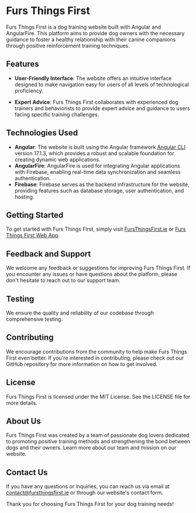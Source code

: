 # Furs Things First

Furs Things First is a dog training website built with Angular and AngularFire. This platform aims to provide dog owners with the necessary guidance to foster a healthy relationship with their canine companions through positive reinforcement training techniques.

## Features

- **User-Friendly Interface**: The website offers an intuitive interface designed to make navigation easy for users of all levels of technological proficiency.

- **Expert Advice**: Furs Things First collaborates with experienced dog trainers and behaviorists to provide expert advice and guidance to users facing specific training challenges.

## Technologies Used

- **Angular**: The website is built using the Angular framework [Angular CLI](https://github.com/angular/angular-cli) version 17.1.3, which provides a robust and scalable foundation for creating dynamic web applications.
- **AngularFire**: AngularFire is used for integrating Angular applications with Firebase, enabling real-time data synchronization and seamless authentication.
- **Firebase**: Firebase serves as the backend infrastructure for the website, providing features such as database storage, user authentication, and hosting.

## Getting Started

To get started with Furs Things First, simply visit [FursThingsFirst.ie](https://www.fursthingsfirst.ie) or [Furs Things First Web App](https://furs-things-first.web.app/).

## Feedback and Support

We welcome any feedback or suggestions for improving Furs Things First. If you encounter any issues or have questions about the platform, please don't hesitate to reach out to our support team.

## Testing

We ensure the quality and reliability of our codebase through comprehensive testing.

## Contributing

We encourage contributions from the community to help make Furs Things First even better. If you're interested in contributing, please check out our GitHub repository for more information on how to get involved.

## License

Furs Things First is licensed under the MIT License. See the LICENSE file for more details.

## About Us

Furs Things First was created by a team of passionate dog lovers dedicated to promoting positive training methods and strengthening the bond between dogs and their owners. Learn more about our team and mission on our website.

## Contact Us

If you have any questions or inquiries, you can reach us via email at contact@fursthingsfirst.ie or through our website's contact form.

Thank you for choosing Furs Things First for your dog training needs!
